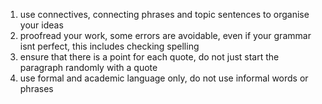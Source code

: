 1. use connectives, connecting phrases and topic sentences to organise your ideas
2. proofread your work, some errors are avoidable, even if your grammar isnt perfect, this includes checking spelling
3. ensure that there is a point for each quote, do not just start the paragraph randomly with a quote
4. use formal and academic language only, do not use informal words or phrases